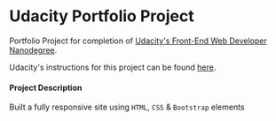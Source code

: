 # Udacity Portfolio Project

Portfolio Project for completion of [Udacity's Front-End Web Developer Nanodegree](https://www.udacity.com/course/front-end-web-developer-nanodegree--nd001?v=fe1).

Udacity's instructions for this project can be found [here](https://github.com/udacity/frontend-nanodegree-portfolio).

#### Project Description

Built a fully responsive site using `HTML`, `CSS` & `Bootstrap` elements
